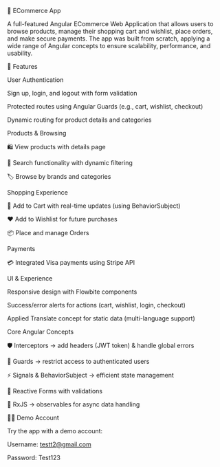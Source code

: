🛒 ECommerce App

A full-featured Angular ECommerce Web Application that allows users to browse products, manage their shopping cart and wishlist, place orders, and make secure payments. The app was built from scratch, applying a wide range of Angular concepts to ensure scalability, performance, and usability.

🚀 Features

User Authentication

Sign up, login, and logout with form validation

Protected routes using Angular Guards (e.g., cart, wishlist, checkout)

Dynamic routing for product details and categories

Products & Browsing

🛍 View products with details page

🔎 Search functionality with dynamic filtering

🏷 Browse by brands and categories

Shopping Experience

🛒 Add to Cart with real-time updates (using BehaviorSubject)

❤️ Add to Wishlist for future purchases

📦 Place and manage Orders

Payments

💳 Integrated Visa payments using Stripe API

UI & Experience

Responsive design with Flowbite components

Success/error alerts for actions (cart, wishlist, login, checkout)

Applied Translate concept for static data (multi-language support)

Core Angular Concepts

🛡 Interceptors → add headers (JWT token) & handle global errors

🧭 Guards → restrict access to authenticated users

⚡ Signals & BehaviorSubject → efficient state management

🔄 Reactive Forms with validations

📡 RxJS → observables for async data handling

🧑‍💻 Demo Account

Try the app with a demo account:

Username: testt2@gmail.com

Password: Test123
